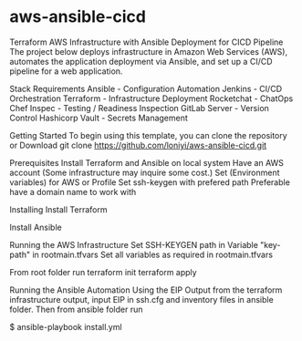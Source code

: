 # aws-ansible-cicd

Terraform AWS Infrastructure with Ansible Deployment for CICD Pipeline The project below deploys infrastructure in Amazon Web Services (AWS), automates the application deployment via Ansible, and set up a CI/CD pipeline for a web application.

Stack Requirements Ansible - Configuration Automation Jenkins - CI/CD Orchestration Terraform - Infrastructure Deployment Rocketchat - ChatOps Chef Inspec - Testing / Readiness Inspection GitLab Server - Version Control Hashicorp Vault - Secrets Management

Getting Started
To begin using this template, you can clone the repository or Download git clone https://github.com/loniyi/aws-ansible-cicd.git

Prerequisites
Install Terraform and Ansible on local system Have an AWS account (Some infrastructure may inquire some cost.) Set (Environment variables) for AWS or Profile Set ssh-keygen with prefered path Preferable have a domain name to work with

Installing
Install Terraform

Install Ansible

Running the AWS Infrastructure
Set SSH-KEYGEN path in Variable "key-path" in rootmain.tfvars Set all variables as required in rootmain.tfvars

From root folder run terraform init terraform apply

Running the Ansible Automation
Using the EIP Output from the terraform infrastructure output, input EIP in ssh.cfg and inventory files in ansible folder. Then from ansible folder run

$ ansible-playbook install.yml
